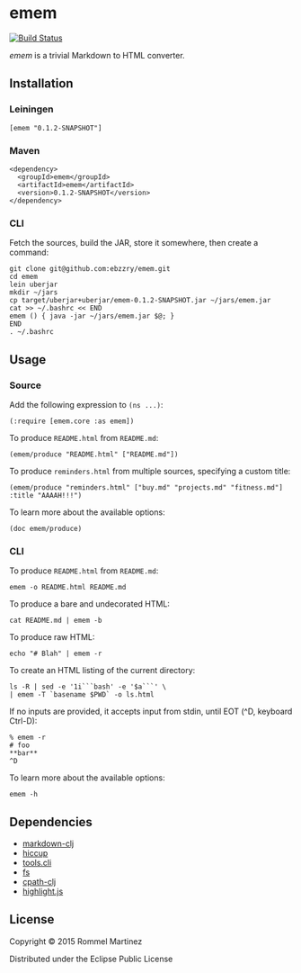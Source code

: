 emem
======================================================================

[![Build Status](https://travis-ci.org/ebzzry/emem.svg)](https://travis-ci.org/ebzzry/emem)

_emem_ is a trivial Markdown to HTML converter.


## Installation

### Leiningen

    [emem "0.1.2-SNAPSHOT"]

### Maven

    <dependency>
      <groupId>emem</groupId>
      <artifactId>emem</artifactId>
      <version>0.1.2-SNAPSHOT</version>
    </dependency>

### CLI

Fetch the sources, build the JAR, store it somewhere, then create a
command:

    git clone git@github.com:ebzzry/emem.git
    cd emem
    lein uberjar
    mkdir ~/jars
    cp target/uberjar+uberjar/emem-0.1.2-SNAPSHOT.jar ~/jars/emem.jar
    cat >> ~/.bashrc << END
    emem () { java -jar ~/jars/emem.jar $@; }
    END
    . ~/.bashrc


## Usage

### Source

Add the following expression to `(ns ...)`:

    (:require [emem.core :as emem])

To produce `README.html` from `README.md`:

    (emem/produce "README.html" ["README.md"])

To produce `reminders.html` from multiple sources, specifying a custom
title:

    (emem/produce "reminders.html" ["buy.md" "projects.md" "fitness.md"] :title "AAAAH!!!")

To learn more about the available options:

    (doc emem/produce)


### CLI

To produce `README.html` from `README.md`:

    emem -o README.html README.md

To produce a bare and undecorated HTML:

    cat README.md | emem -b

To produce raw HTML:

    echo "# Blah" | emem -r

To create an HTML listing of the current directory:

    ls -R | sed -e '1i```bash' -e '$a```' \
    | emem -T `basename $PWD` -o ls.html

If no inputs are provided, it accepts input from stdin, until EOT
(^D, keyboard Ctrl-D):

    % emem -r
    # foo
    **bar**
    ^D

To learn more about the available options:

    emem -h

## Dependencies

* [markdown-clj](https://github.com/yogthos/markdown-clj)
* [hiccup](https://github.com/weavejester/hiccup)
* [tools.cli](https://github.com/clojure/tools.cli)
* [fs](https://github.com/raynes/fs/)
* [cpath-clj](https://github.com/xsc/cpath-clj)
* [highlight.js](https://github.com/isagalaev/highlight.js)


## License

Copyright © 2015 Rommel Martinez

Distributed under the Eclipse Public License
